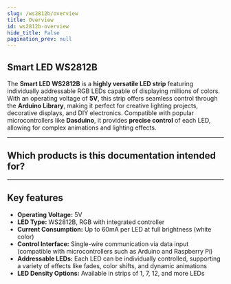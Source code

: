 ```yaml
---
slug: /ws2812b/overview
title: Overview
id: ws2812b-overview 
hide_title: False
pagination_prev: null
---
```


## Smart LED WS2812B

The **Smart LED WS2812B** is a **highly versatile LED strip** featuring individually addressable RGB LEDs capable of displaying millions of colors. With an operating voltage of **5V**, this strip offers seamless control through the **Arduino Library**, making it perfect for creative lighting projects, decorative displays, and DIY electronics. Compatible with popular microcontrollers like **Dasduino**, it provides **precise control** of each LED, allowing for complex animations and lighting effects.

<CenteredImage src="/img/ws2812b/333056.jpg" alt="Smart LED WS2812B" caption="Smart LED WS2812B Strip" width="700px" />

<!-- <CenteredImage src="/img/ws2812b/rainboww_vid.gif" alt="wow" caption="WS2812B Rainbow Effect" width="700px"/> -->

---

## Which products is this documentation intended for?

<QuickLink  
  title="Smart LED WS2812B Strip (10 LEDs)"  
  description="WS2812B-10"  
  url="https://soldered.com/product/smart-led-ws2812b-stick10/"  
  image="/img/ws2812b/333056.jpg"  
/>

<QuickLink  
  title="Smart LED WS2812B Strip Pixel"  
  description="WS2812B-1"  
  url="https://soldered.com/product/smart-led-ws2812b-pixel/"  
  image="/img/ws2812b/333054.jpg"  
/>

<QuickLink  
  title="Smart LED WS2812B Ring (7 LEDs)"  
  description="WS2812B-7"  
  url="https://soldered.com/product/smart-led-ws2812b-ring7/"  
  image="/img/ws2812b/333055.jpg"  
/>

<QuickLink  
  title="Smart LED WS2812B Ring (12 LEDs)"  
  description="WS2812B-12"  
  url="https://soldered.com/product/smart-led-ws2812b-ring12/"  
  image="/img/ws2812b/333070.jpg"  
/>

<QuickLink  
  title="Smart LED WS2812B Ring (24 LEDs)"  
  description="WS2812B-24"  
  url="https://soldered.com/product/smart-led-ws2812b-ring24/"  
  image="/img/ws2812b/333101.jpg"  
/>

---

## Key features

- **Operating Voltage:** 5V  
- **LED Type:** WS2812B, RGB with integrated controller  
- **Current Consumption:** Up to 60mA per LED at full brightness (white color)  
- **Control Interface:** Single-wire communication via data input (compatible with microcontrollers such as Arduino and Raspberry Pi)  
- **Addressable LEDs:** Each LED can be individually controlled, supporting a variety of effects like fades, color shifts, and dynamic animations  
- **LED Density Options:** Available in strips of 1, 7, 12, and more LEDs  